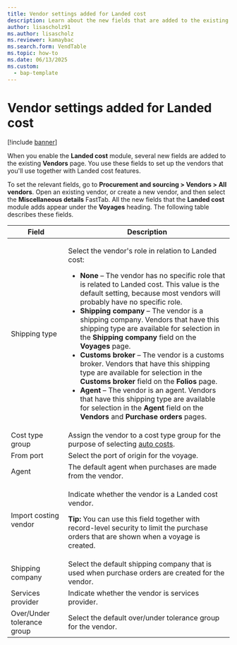 ```yaml
---
title: Vendor settings added for Landed cost
description: Learn about the new fields that are added to the existing Vendors page when you enable the Landed cost module, including a table that defines various fields.
author: lisascholz91
ms.author: lisascholz
ms.reviewer: kamaybac
ms.search.form: VendTable
ms.topic: how-to
ms.date: 06/13/2025
ms.custom: 
  - bap-template
---
```


# Vendor settings added for Landed cost

[!include [banner](../../includes/banner.md)]

When you enable the **Landed cost** module, several new fields are added to the existing **Vendors** page. You use these fields to set up the vendors that you'll use together with Landed cost features.

To set the relevant fields, go to **Procurement and sourcing \> Vendors \> All vendors**. Open an existing vendor, or create a new vendor, and then select the **Miscellaneous details** FastTab. All the new fields that the **Landed cost** module adds appear under the **Voyages** heading. The following table describes these fields.

| Field | Description |
|---|---|
| Shipping type | <p>Select the vendor's role in relation to Landed cost:</p><ul><li>**None** – The vendor has no specific role that is related to Landed cost. This value is the default setting, because most vendors will probably have no specific role.</li><li>**Shipping company** – The vendor is a shipping company. Vendors that have this shipping type are available for selection in the **Shipping company** field on the **Voyages** page.</li><li>**Customs broker** – The vendor is a customs broker. Vendors that have this shipping type are available for selection in the **Customs broker** field on the **Folios** page.</li><li>**Agent** – The vendor is an agent. Vendors that have this shipping type are available for selection in the **Agent** field on the **Vendors** and **Purchase orders** pages.</li></ul> |
| Cost type group | Assign the vendor to a cost type group for the purpose of selecting [auto costs](auto-cost-setup.md). |
| From port | Select the port of origin for the voyage. |
| Agent | The default agent when purchases are made from the vendor. |
| Import costing vendor | <p>Indicate whether the vendor is a Landed cost vendor.</p><p>**Tip:** You can use this field together with record-level security to limit the purchase orders that are shown when a voyage is created.</p> |
| Shipping company | Select the default shipping company that is used when purchase orders are created for the vendor. |
| Services provider | Indicate whether the vendor is services provider. |
| Over/Under tolerance group | Select the default over/under tolerance group for the vendor. |
